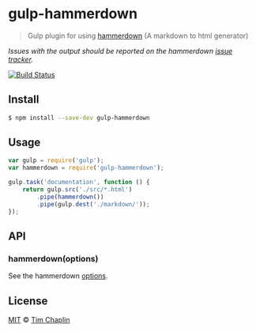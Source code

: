 gulp-hammerdown
===============

> Gulp plugin for using [hammerdown](https://github.com/tjchaplin/hammerdown) (A markdown to html generator) 

*Issues with the output should be reported on the hammerdown [issue tracker](https://github.com/tjchaplin/hammerdown/issues).*

[![Build Status](https://travis-ci.org/tjchaplin/gulp-hammerdown.svg?branch=master)](https://travis-ci.org/tjchaplin/gulp-hammerdown)

## Install

```bash
$ npm install --save-dev gulp-hammerdown
```

## Usage

```js
var gulp = require('gulp');
var hammerdown = require('gulp-hammerdown');

gulp.task('documentation', function () {
	return gulp.src('./src/*.html')
		.pipe(hammerdown())
		.pipe(gulp.dest('./markdown/'));
});
```
## API

### hammerdown(options)

See the hammerdown [options](https://github.com/tjchaplin/hammerdown#options).

## License

[MIT](http://opensource.org/licenses/MIT) © [Tim Chaplin](https://github.com/tjchaplin)
